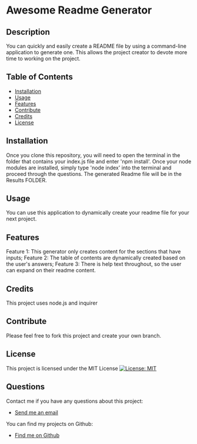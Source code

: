   # Awesome Readme Generator
  
  ## Description 
  
  You can quickly and easily create a README file by using a command-line application to generate one. This allows the project creator to devote more time to working on the project.

  ## Table of Contents
  - [Installation](#installation)
  - [Usage](#usage)
  - [Features](#features)
  - [Contribute](#contribute)
  - [Credits](#credits)
  - [License](#license)

  ## Installation

  Once you clone this repository, you will need to open the terminal in the folder that contains your index.js file and enter 'npm install'. Once your node modules are installed, simply type 'node index' into the terminal and proceed through the questions. The generated Readme file will be in the Results FOLDER.
  
  ## Usage 

  You can use this application to dynamically create your readme file for your next project.

  
  ## Features 

  Feature 1: This generator only creates content for the sections that have inputs; 
  Feature 2: The table of contents are dynamically created based on the user's answers; 
  Feature 3: There is help text throughout, so the user can expand on their readme content.
  
  ## Credits  

  This project uses node.js and inquirer
 
  ## Contribute

  Please feel free to fork this project and create your own branch.

 ## License
 This project is licensed under the MIT License
 [![License: MIT](https://img.shields.io/badge/License-MIT-yellow.svg)](https://opensource.org/licenses/MIT)  
  
  ## Questions
  Contact me if you have any questions about this project:

  - [Send me an email](mailto:larafoster.dev@gmail.com)

  You can find my projects on Github:
  - [Find me on Github](https://github.com/larafoster) 

  
